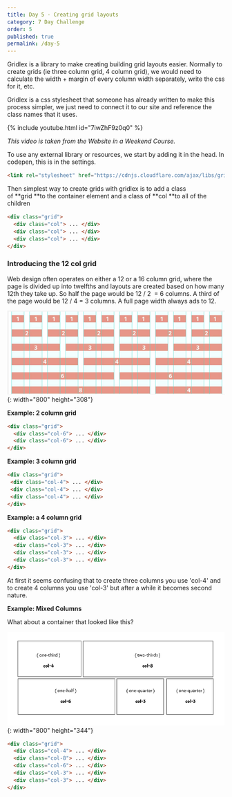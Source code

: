 ```yaml
---
title: Day 5 - Creating grid layouts
category: 7 Day Challenge
order: 5
published: true
permalink: /day-5
---
```


Gridlex is a library to make creating building grid layouts easier. Normally to create grids (ie three column grid, 4 column grid), we would need to calculate the width + margin of every column width separately, write the css for it, etc.

Gridlex is a css stylesheet that someone has already written to make this process simpler, we just need to connect it to our site and reference the class names that it uses.&nbsp;

{% include youtube.html id="7iwZhF9z0q0" %}

*This video is taken from the Website in a Weekend Course.&nbsp;*

To use any external library or resources, we start by adding it in the head. In codepen, this is in the settings.&nbsp;

~~~html
<link rel="stylesheet" href="https://cdnjs.cloudflare.com/ajax/libs/gridlex/2.6.0/gridlex.min.css">
~~~

Then simplest way to create grids with gridlex is to add a class of&nbsp;**grid&nbsp;**to the container element and a class of&nbsp;**col&nbsp;**to all of the children

~~~html
<div class="grid">
  <div class="col"> ... </div>
  <div class="col"> ... </div>
  <div class="col"> ... </div>
</div>
~~~

### Introducing the 12 col grid

Web design often operates on either a 12 or a 16 column grid, where the page is divided up into twelfths and layouts are created based on how many 12th they take up. So half the page would be 12 / 2&nbsp; = 6 columns. A third of the page would be 12 / 4 = 3 columns. A full page width always ads to 12.&nbsp;

![](/uploads/screen-shot-2020-01-15-at-11-38-34-pm.png){: width="800" height="308"}

**Example: 2 column grid**

~~~html
<div class="grid">
  <div class="col-6"> ... </div>
  <div class="col-6"> ... </div>
</div>
~~~

**Example: 3 column grid**

~~~html
<div class="grid">
 <div class="col-4"> ... </div>
 <div class="col-4"> ... </div>
 <div class="col-4"> ... </div>
</div>
~~~

**Example: a 4 column grid**

~~~html
<div class="grid">
  <div class="col-3"> ... </div>
  <div class="col-3"> ... </div>
  <div class="col-3"> ... </div>
  <div class="col-3"> ... </div>
</div>
~~~

At first it seems confusing that to create three columns you use 'col-4' and to create 4 columns you use 'col-3' but after a while it becomes second nature.&nbsp;

**Example: Mixed Columns&nbsp;**

What about a container that looked like this?&nbsp;

![](/uploads/gridlex-example.png){: width="800" height="344"}

~~~html
<div class="grid">
  <div class="col-4"> ... </div>
  <div class="col-8"> ... </div>
  <div class="col-6"> ... </div>
  <div class="col-3"> ... </div>
  <div class="col-3"> ... </div>
</div>
~~~